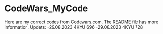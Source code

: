 # CodeWars_MyCode

Here are my correct codes from Codewars.com. The README file has more information.
Updets:
-29.08.2023 4KYU 696
-29.08.2023 4KYU 728
